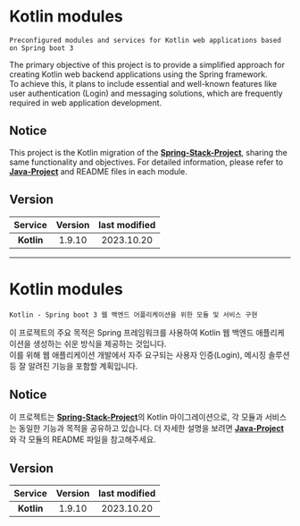 # Kotlin modules
    Preconfigured modules and services for Kotlin web applications based on Spring boot 3
The primary objective of this project is to provide a simplified approach for creating Kotlin web backend applications using the Spring framework.  
To achieve this, it plans to include essential and well-known features like user authentication (Login) and messaging solutions, which are frequently required in web application development.

## Notice
This project is the Kotlin migration of the [**Spring-Stack-Project**](https://github.com/TrulyNotMalware/Spring-Stack), sharing the same functionality and objectives. For detailed information, please refer to [**Java-Project**](https://github.com/TrulyNotMalware/Spring-Stack) and README files in each module.

## Version
|  Service   | Version | last modified |
|:----------:|:-------:|:-------------:|
| **Kotlin** | 1.9.10  |  2023.10.20   |

---
# Kotlin modules
    Kotlin - Spring boot 3 웹 백엔드 어플리케이션을 위한 모듈 및 서비스 구현
이 프로젝트의 주요 목적은 Spring 프레임워크를 사용하여 Kotlin 웹 백엔드 애플리케이션을 생성하는 쉬운 방식을 제공하는 것입니다.  
이를 위해 웹 애플리케이션 개발에서 자주 요구되는 사용자 인증(Login), 메시징 솔루션 등 잘 알려진 기능을 포함할 계획입니다.  

## Notice
이 프로젝트는 [**Spring-Stack-Project**](https://github.com/TrulyNotMalware/Spring-Stack)의 Kotlin 마이그레이션으로, 각 모듈과 서비스는 동일한 기능과 목적을 공유하고 있습니다. 더 자세한 설명을 보려면 [**Java-Project**](https://github.com/TrulyNotMalware/Spring-Stack)와 각 모듈의 README 파일을 참고해주세요.

## Version
|  Service   | Version | last modified |
|:----------:|:-------:|:-------------:|
| **Kotlin** | 1.9.10  |  2023.10.20   |
